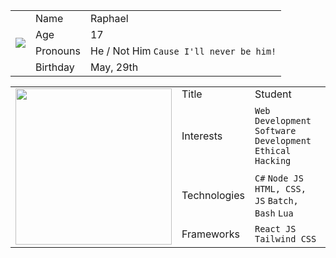 <table>
  <td rowspan="5" align="center"><a href="https://discord.com/users/740505540517691421" target="blank"><img src="https://lanyard.cnrad.dev/api/855133265681449010" /></a></td>
  <tr>
    <td>Name</td>
    <td>Raphael</td>
  </tr>
  <tr>
    <td>Age</td>
    <td>17</td>
  </tr>
  <tr>
    <td>Pronouns</td>
    <td>He / Not Him <code>Cause I'll never be him!</code></td>
  </tr>
  <tr>
    <td>Birthday</td>
    <td>May, 29th</td>
  </tr>
</table>
<table>
  <td rowspan="5"><img src="[https://25.media.tumblr.com/72d5855e55a1971645b927c14debc7ce/tumblr_mtjget4P4m1ru39xmo1_500.gif](https://www.google.com/url?sa=i&url=https%3A%2F%2Fgifer.com%2Fen%2FLf7V&psig=AOvVaw33NdJuRFnVChX-E3y_ecpD&ust=1686736216748000&source=images&cd=vfe&ved=0CBEQjRxqFwoTCIi_jq78v_8CFQAAAAAdAAAAABA6)" width="250" /></td>
   <tr>
    <td>Title</td>
    <td>Student</td>
  </tr>
  <tr>
    <td>Interests</td>
    <td><code>Web Development</code> <code>Software Development</code> <code>Ethical Hacking</code></td>
  </tr>
  <tr>
    <td>Technologies</td>
    <td><code>C#</code> <code>Node JS</code> <code>HTML, CSS, JS</code> <code>Batch, Bash</code> <code>Lua</code></td>
  </tr>
  <tr>
    <td>Frameworks</td>
    <td><code>React JS</code> <code>Tailwind CSS</code></td>
  </tr>
</table>
